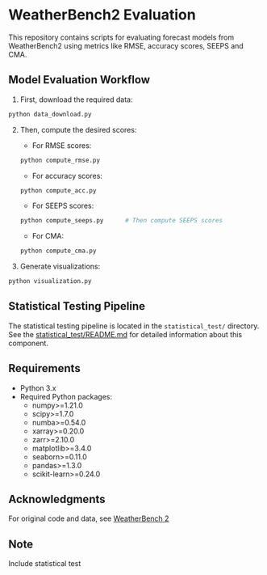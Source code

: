 # WeatherBench2 Evaluation

This repository contains scripts for evaluating forecast models from WeatherBench2 using metrics like RMSE, accuracy scores, SEEPS and CMA.

## Model Evaluation Workflow

1. First, download the required data:
```bash
python data_download.py
```

2. Then, compute the desired scores:
   - For RMSE scores:
   ```bash
   python compute_rmse.py
   ```
   - For accuracy scores:
   ```bash
   python compute_acc.py
   ```
   - For SEEPS scores:
   ```bash
   python compute_seeps.py      # Then compute SEEPS scores
   ```
   - For CMA:
   ```bash
   python compute_cma.py
   ```

3. Generate visualizations:
```bash
python visualization.py
```

## Statistical Testing Pipeline

The statistical testing pipeline is located in the `statistical_test/` directory. See the [statistical_test/README.md](statistical_test/README.md) for detailed information about this component.

## Requirements

- Python 3.x
- Required Python packages:
  - numpy>=1.21.0
  - scipy>=1.7.0
  - numba>=0.54.0
  - xarray>=0.20.0
  - zarr>=2.10.0
  - matplotlib>=3.4.0
  - seaborn>=0.11.0
  - pandas>=1.3.0
  - scikit-learn>=0.24.0


## Acknowledgments

For original code and data, see [WeatherBench 2](https://github.com/google-research/weatherbench2)

## Note

Include statistical test